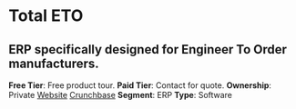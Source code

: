 # Total ETO
## ERP specifically designed for Engineer To Order manufacturers.
**Free Tier**: Free product tour.
**Paid Tier**: Contact for quote.
**Ownership**: Private
[Website](https://totaleto.com/)
[Crunchbase](https://www.crunchbase.com/organization/total-eto)
**Segment**: ERP
**Type**: Software
